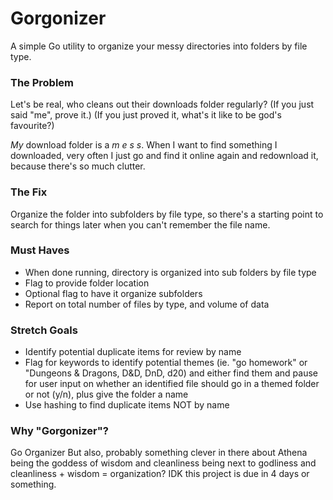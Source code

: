 # Gorgonizer
A simple Go utility to organize your messy directories into folders by file type.

### The Problem
Let's be real, who cleans out their downloads folder regularly? (If you just said "me", prove it.) (If you just proved it, what's it like to be god's favourite?)

*My* download folder is a *m e s s*. When I want to find something I downloaded, very often I just go and find it online again and redownload it, because there's so much clutter.

### The Fix
Organize the folder into subfolders by file type, so there's a starting point to search for things later when you can't remember the file name.

### Must Haves
* When done running, directory is organized into sub folders by file type
* Flag to provide folder location
* Optional flag to have it organize subfolders
* Report on total number of files by type, and volume of data

### Stretch Goals
* Identify potential duplicate items for review by name
* Flag for keywords to identify potential themes (ie. "go homework" or "Dungeons & Dragons, D&D, DnD, d20) and either find them and pause for user input on whether an identified file should go in a themed folder or not (y/n), plus give the folder a name
* Use hashing to find duplicate items NOT by name

### Why "Gorgonizer"?
Go Organizer
But also, probably something clever in there about Athena being the goddess of wisdom and cleanliness being next to godliness and cleanliness + wisdom = organization? IDK this project is due in 4 days or something. 